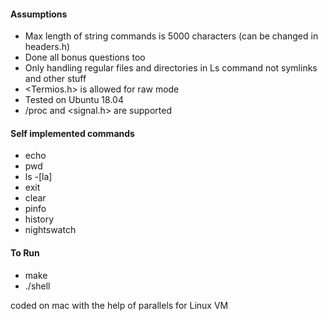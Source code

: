 #### Assumptions
- Max length of string commands is 5000 characters (can be changed in headers.h)
- Done all bonus questions too
- Only handling regular files and directories in Ls command not symlinks and other stuff
- <Termios.h> is allowed for raw mode
- Tested on Ubuntu 18.04
- /proc and <signal.h> are supported

#### Self implemented commands
- echo
- pwd
- ls -[la]
- exit
- clear
- pinfo
- history
- nightswatch

#### To Run
- make
- ./shell

coded on mac with the help of parallels for Linux VM


